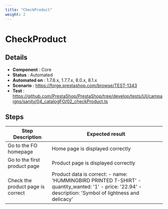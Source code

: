 ```yaml
---
title: "CheckProduct"
weight: 2
---
```


# CheckProduct
## Details
* **Component** : Core
* **Status** : Automated
* **Automated on** : 1.7.8.x, 1.7.7.x, 8.0.x, 8.1.x
* **Scenario** : https://forge.prestashop.com/browse/TEST-1343
* **Test** : https://github.com/PrestaShop/PrestaShop/tree/develop/tests/UI/campaigns/sanity/04_catalogFO/02_checkProduct.ts

## Steps
| Step Description | Expected result |
| ----- | ----- |
| Go to the FO homepage | Home page is displayed correctly |
| Go to the first product page | Product page is displayed correctly |
| Check the product page is correct | Product data is correct: - name: 'HUMMINGBIRD PRINTED T-SHIRT' - quantity_wanted: '1' - price: '22.94' - description: 'Symbol of lightness and delicacy' |
